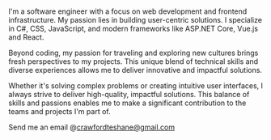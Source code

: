 #

I'm a software engineer with a focus on web development and frontend infrastructure. My passion lies in building user-centric solutions. I specialize in C#, CSS, JavaScript, and modern frameworks like ASP.NET Core, Vue.js and React.

Beyond coding, my passion for traveling and exploring new cultures brings fresh perspectives to my projects. This unique blend of technical skills and diverse experiences allows me to deliver innovative and impactful solutions.

Whether it's solving complex problems or creating intuitive user interfaces, I always strive to deliver high-quality, impactful solutions. This balance of skills and passions enables me to make a significant contribution to the teams and projects I'm part of.

Send me an email @<crawfordteshane@gmail.com>
